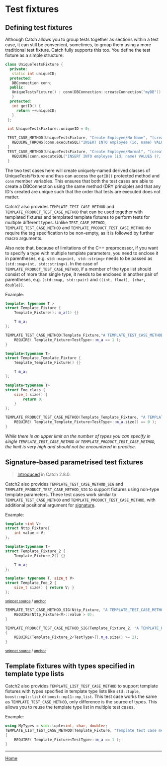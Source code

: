 <!--
GENERATED FILE - DO NOT EDIT
This file was generated by [MarkdownSnippets](https://github.com/SimonCropp/MarkdownSnippets).
Source File: /docs/test-fixtures.source.md
To change this file edit the source file and then run MarkdownSnippets.
-->

<a id="top"></a>
# Test fixtures

## Defining test fixtures

Although Catch allows you to group tests together as sections within a test case, it can still be convenient, sometimes, to group them using a more traditional test fixture. Catch fully supports this too. You define the test fixture as a simple structure:

```c++
class UniqueTestsFixture {
  private:
   static int uniqueID;
  protected:
   DBConnection conn;
  public:
   UniqueTestsFixture() : conn(DBConnection::createConnection("myDB")) {
   }
  protected:
   int getID() {
     return ++uniqueID;
   }
 };

 int UniqueTestsFixture::uniqueID = 0;

 TEST_CASE_METHOD(UniqueTestsFixture, "Create Employee/No Name", "[create]") {
   REQUIRE_THROWS(conn.executeSQL("INSERT INTO employee (id, name) VALUES (?, ?)", getID(), ""));
 }
 TEST_CASE_METHOD(UniqueTestsFixture, "Create Employee/Normal", "[create]") {
   REQUIRE(conn.executeSQL("INSERT INTO employee (id, name) VALUES (?, ?)", getID(), "Joe Bloggs"));
 }
```

The two test cases here will create uniquely-named derived classes of UniqueTestsFixture and thus can access the `getID()` protected method and `conn` member variables. This ensures that both the test cases are able to create a DBConnection using the same method (DRY principle) and that any ID's created are unique such that the order that tests are executed does not matter.


Catch2 also provides `TEMPLATE_TEST_CASE_METHOD` and
`TEMPLATE_PRODUCT_TEST_CASE_METHOD` that can be used together
with templated fixtures and templated template fixtures to perform
tests for multiple different types. Unlike `TEST_CASE_METHOD`,
`TEMPLATE_TEST_CASE_METHOD` and `TEMPLATE_PRODUCT_TEST_CASE_METHOD` do
require the tag specification to be non-empty, as it is followed by
further macro arguments.

Also note that, because of limitations of the C++ preprocessor, if you
want to specify a type with multiple template parameters, you need to
enclose it in parentheses, e.g. `std::map<int, std::string>` needs to be
passed as `(std::map<int, std::string>)`.
In the case of `TEMPLATE_PRODUCT_TEST_CASE_METHOD`, if a member of the
type list should consist of more than single type, it needs to be enclosed
in another pair of parentheses, e.g. `(std::map, std::pair)` and
`((int, float), (char, double))`.

Example:
```cpp
template< typename T >
struct Template_Fixture {
    Template_Fixture(): m_a(1) {}

    T m_a;
};

TEMPLATE_TEST_CASE_METHOD(Template_Fixture,"A TEMPLATE_TEST_CASE_METHOD based test run that succeeds", "[class][template]", int, float, double) {
    REQUIRE( Template_Fixture<TestType>::m_a == 1 );
}

template<typename T>
struct Template_Template_Fixture {
    Template_Template_Fixture() {}

    T m_a;
};

template<typename T>
struct Foo_class {
    size_t size() {
        return 0;
    }
};

TEMPLATE_PRODUCT_TEST_CASE_METHOD(Template_Template_Fixture, "A TEMPLATE_PRODUCT_TEST_CASE_METHOD based test succeeds", "[class][template]", (Foo_class, std::vector), int) {
    REQUIRE( Template_Template_Fixture<TestType>::m_a.size() == 0 );
}
```

_While there is an upper limit on the number of types you can specify
in single `TEMPLATE_TEST_CASE_METHOD` or `TEMPLATE_PRODUCT_TEST_CASE_METHOD`,
the limit is very high and should not be encountered in practice._

## Signature-based parametrised test fixtures

> [Introduced](https://github.com/catchorg/Catch2/issues/1609) in Catch 2.8.0.

Catch2 also provides `TEMPLATE_TEST_CASE_METHOD_SIG` and `TEMPLATE_PRODUCT_TEST_CASE_METHOD_SIG` to support
fixtures using non-type template parameters. These test cases work similar to `TEMPLATE_TEST_CASE_METHOD` and `TEMPLATE_PRODUCT_TEST_CASE_METHOD`,
with additional positional argument for [signature](test-cases-and-sections.md#signature-based-parametrised-test-cases).

Example:

<!-- snippet: class_test_helpers -->
<a id='snippet-class_test_helpers'/></a>
```cpp
template <int V>
struct Nttp_Fixture{
    int value = V;
};

template<typename T>
struct Template_Fixture_2 {
    Template_Fixture_2() {}

    T m_a;
};

template< typename T, size_t V>
struct Template_Foo_2 {
    size_t size() { return V; }
};
```
<sup>[snippet source](/projects/SelfTest/UsageTests/Class.tests.cpp#L55-L72) / [anchor](#snippet-class_test_helpers)</sup>
<!-- endsnippet -->

<!-- snippet: template_test_case_and_product_methods -->
<a id='snippet-template_test_case_and_product_methods'/></a>
```cpp
TEMPLATE_TEST_CASE_METHOD_SIG(Nttp_Fixture, "A TEMPLATE_TEST_CASE_METHOD_SIG based test run that succeeds", "[class][template][nttp]",((int V), V), 1, 3, 6) {
    REQUIRE(Nttp_Fixture<V>::value > 0);
}

TEMPLATE_PRODUCT_TEST_CASE_METHOD_SIG(Template_Fixture_2, "A TEMPLATE_PRODUCT_TEST_CASE_METHOD_SIG based test run that succeeds", "[class][template][product][nttp]", ((typename T, size_t S), T, S),(std::array, Template_Foo_2), ((int,2), (float,6)))
{
    REQUIRE(Template_Fixture_2<TestType>{}.m_a.size() >= 2);
}
```
<sup>[snippet source](/projects/SelfTest/UsageTests/Class.tests.cpp#L94-L103) / [anchor](#snippet-template_test_case_and_product_methods)</sup>
<!-- endsnippet -->

## Template fixtures with types specified in template type lists

Catch2 also provides `TEMPLATE_LIST_TEST_CASE_METHOD` to support template fixtures with types specified in
template type lists like `std::tuple`, `boost::mpl::list` or `boost::mp11::mp_list`. This test case works the same as `TEMPLATE_TEST_CASE_METHOD`,
only difference is the source of types. This allows you to reuse the template type list in multiple test cases.

Example:
```cpp
using MyTypes = std::tuple<int, char, double>;
TEMPLATE_LIST_TEST_CASE_METHOD(Template_Fixture, "Template test case method with test types specified inside std::tuple", "[class][template][list]", MyTypes)
{
    REQUIRE( Template_Fixture<TestType>::m_a == 1 );
}
```

---

[Home](Readme.md#top)

